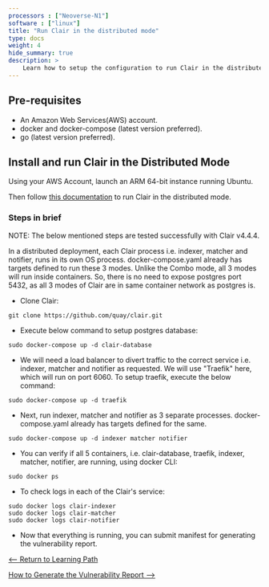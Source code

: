 ```yaml
---
processors : ["Neoverse-N1"]
software : ["linux"]
title: "Run Clair in the distributed mode"
type: docs
weight: 4
hide_summary: true
description: >
    Learn how to setup the configuration to run Clair in the distributed mode.
---
```


## Pre-requisites

* An Amazon Web Services(AWS) account.
* docker and docker-compose (latest version preferred).
* go (latest version preferred).

## Install and run Clair in the Distributed Mode

Using your AWS Account, launch an ARM 64-bit instance running Ubuntu.

Then follow [this documentation](https://quay.github.io/clair/howto/deployment.html#distributed-deployment) to run Clair in the distributed mode.

### Steps in brief

NOTE: The below mentioned steps are tested successfully with Clair v4.4.4.

In a distributed deployment, each Clair process i.e. indexer, matcher and notifier, runs in its own OS process. docker-compose.yaml already has targets defined to run these 3 modes. Unlike the Combo mode, all 3 modes will run inside containers. So, there is no need to expose postgres port 5432, as all 3 modes of Clair are in same container network as postgres is.

* Clone Clair:

```console
git clone https://github.com/quay/clair.git
```

* Execute below command to setup postgres database:

```console
sudo docker-compose up -d clair-database
```

* We will need a load balancer to divert traffic to the correct service i.e. indexer, matcher and notifier as requested. We will use "Traefik" here, which will run on port 6060. To setup traefik, execute the below command:

```console
sudo docker-compose up -d traefik
```

* Next, run indexer, matcher and notifier as 3 separate processes. docker-compose.yaml already has targets defined for the same.

```console
sudo docker-compose up -d indexer matcher notifier
```

* You can verify if all 5 containers, i.e. clair-database, traefik, indexer, matcher, notifier, are running, using docker CLI:

```console
sudo docker ps
```

* To check logs in each of the Clair's service:

```console
sudo docker logs clair-indexer
sudo docker logs clair-matcher
sudo docker logs clair-notifier
```

* Now that everything is running, you can submit manifest for generating the vulnerability report.

[<-- Return to Learning Path](/content/en/cloud/clair/#sections)

[How to Generate the Vulnerability Report -->](/content/en/cloud/clair/vulnerability_report.md)
